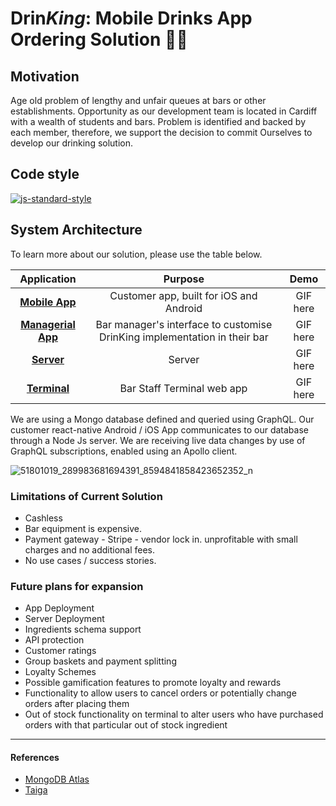 # Drin*King*: Mobile Drinks App Ordering Solution 👑🍺

## Motivation
Age old problem of lengthy and unfair queues at bars or other establishments. 
Opportunity as our development team is located in Cardiff with a wealth of students and bars.
Problem is identified and backed by each member, therefore, we support the decision to commit
Ourselves to develop our drinking solution.

## Code style
  [![js-standard-style](https://img.shields.io/badge/code%20style-standard-brightgreen.svg?style=flat)](https://github.com/feross/standard)

## System Architecture  

To learn more about our solution, please use the table below.

| Application | Purpose | Demo |
| :-------------: |:-------------:|:-----:|
| [**Mobile App**](mobile/) | Customer app, built for iOS and  Android | GIF here |
| [**Managerial App**](managerial-app/) | Bar manager's interface to customise DrinKing implementation in their bar | GIF here |
| [**Server**](server/) | Server | GIF here |
| [**Terminal**](terminal/) | Bar Staff Terminal web app | GIF here |

We are using a Mongo database defined and queried using GraphQL. Our customer react-native Android / iOS App communicates to our database through a Node Js server. We are receiving live data changes by use of GraphQL subscriptions, enabled using an Apollo client.

![51801019_289983681694391_8594841858423652352_n](/uploads/642f2bacf40070ed1c766db3285233df/51801019_289983681694391_8594841858423652352_n.png)

### Limitations of Current Solution

- Cashless
- Bar equipment is expensive.
- Payment gateway - Stripe - vendor lock in. unprofitable with small charges and no additional fees.
- No use cases / success stories.

### Future plans for expansion

* App Deployment
* Server Deployment
* Ingredients schema support
* API protection
* Customer ratings
* Group baskets and payment splitting
* Loyalty Schemes 
* Possible gamification features to promote loyalty and rewards
* Functionality to allow users to cancel orders or potentially change orders after placing them
* Out of stock functionality on terminal to alter users who have purchased orders with that particular out of stock ingredient

---
#### References
- [MongoDB Atlas](https://cloud.mongodb.com/v2/5c5996d8ff7a25e136324f18#metrics/replicaSet/5c59979ca6f2399950722825/explorer/drinks-app/drinks)
- [Taiga](https://taiga.cs.cf.ac.uk/project/c1632962-drinks-ordering-app/)
